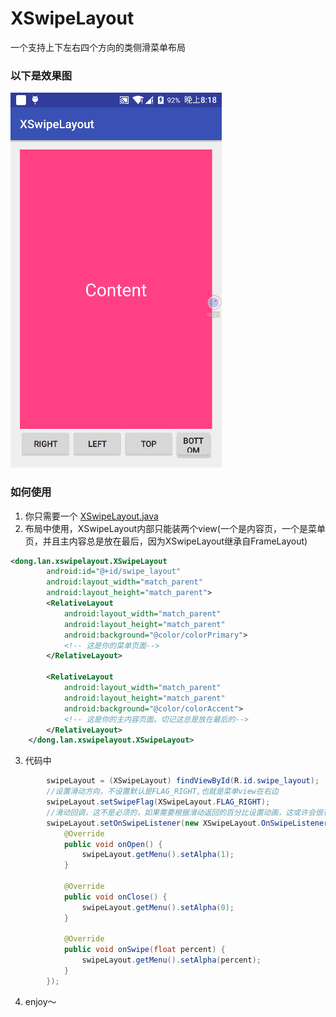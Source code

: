 # XSwipeLayout
一个支持上下左右四个方向的类侧滑菜单布局

### 以下是效果图
![](/gif/demo.gif)



### 如何使用
1. 你只需要一个 [XSwipeLayout.java](app/src/main/java/dong/lan/xswipelayout/MainActivity.java)
2. 布局中使用，XSwipeLayout内部只能装两个view(一个是内容页，一个是菜单页，并且主内容总是放在最后，因为XSwipeLayout继承自FrameLayout)
```xml
<dong.lan.xswipelayout.XSwipeLayout
        android:id="@+id/swipe_layout"
        android:layout_width="match_parent"
        android:layout_height="match_parent">
        <RelativeLayout
            android:layout_width="match_parent"
            android:layout_height="match_parent"
            android:background="@color/colorPrimary">
            <!-- 这是你的菜单页面-->
        </RelativeLayout>

        <RelativeLayout
            android:layout_width="match_parent"
            android:layout_height="match_parent"
            android:background="@color/colorAccent">
            <!-- 这是你的主内容页面。切记这总是放在最后的-->
        </RelativeLayout>
    </dong.lan.xswipelayout.XSwipeLayout>
```

3. 代码中

```java
        swipeLayout = (XSwipeLayout) findViewById(R.id.swipe_layout);
        //设置滑动方向，不设置默认是FLAG_RIGHT,也就是菜单view在右边
        swipeLayout.setSwipeFlag(XSwipeLayout.FLAG_RIGHT); 
        //滑动回调，这不是必须的，如果需要根据滑动返回的百分比设置动画，这或许会很有用
        swipeLayout.setOnSwipeListener(new XSwipeLayout.OnSwipeListener() {
            @Override
            public void onOpen() {
                swipeLayout.getMenu().setAlpha(1);
            }

            @Override
            public void onClose() {
                swipeLayout.getMenu().setAlpha(0);
            }

            @Override
            public void onSwipe(float percent) {
                swipeLayout.getMenu().setAlpha(percent);
            }
        });
```

4. enjoy～
